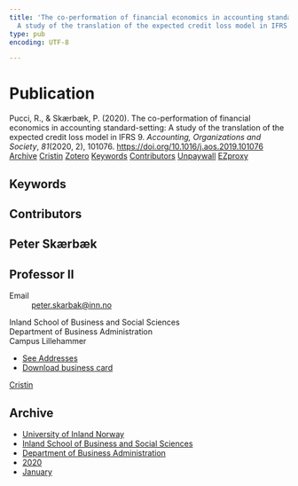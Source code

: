 ```yaml
---
title: 'The co-performation of financial economics in accounting standard-setting:
  A study of the translation of the expected credit loss model in IFRS 9'
type: pub
encoding: UTF-8

---
```

<h1>Publication</h1>
<article id="csl-bib-container-9ZV3XKIK" class="csl-bib-container">
  <div class="csl-bib-body"> <div class="csl-entry">Pucci, R., &#38; Skærbæk, P. (2020). The co-performation of financial economics in accounting standard-setting: A study of the translation of the expected credit loss model in IFRS 9. <i>Accounting, Organizations and Society</i>, <i>81</i>(2020, 2), 101076. <a href="https://doi.org/10.1016/j.aos.2019.101076">https://doi.org/10.1016/j.aos.2019.101076</a></div> </div>
  <div class="csl-bib-buttons">
    <a href="#taxonomy-article-9ZV3XKIK" alt="archive" class="csl-bib-button">Archive</a>
    <a href="https://app.cristin.no/results/show.jsf?id=1779165" alt="Cristin" class="csl-bib-button">Cristin</a>
    <a href="http://zotero.org/groups/5881554/items/9ZV3XKIK" alt="Zotero" class="csl-bib-button">Zotero</a>
    <a href="#keywords-article-9ZV3XKIK" alt="keywords" class="csl-bib-button">Keywords</a>
    <a href="#contributors-article-9ZV3XKIK" alt="contributors" class="csl-bib-button">Contributors</a>
    <a href="https://research.cbs.dk/files/60835475/peter_sk_rb_k_et_al_the_co_performation_of_financial_economics_acceptedversion.pdf" alt="Unpaywall" class="csl-bib-button">Unpaywall</a>
    <a href="https://research.cbs.dk/files/60835475/peter_sk_rb_k_et_al_the_co_performation_of_financial_economics_acceptedversion.pdf" alt="EZproxy" class="csl-bib-button">EZproxy</a>
  </div>
  <div id="csl-bib-meta-container-9ZV3XKIK"></div>
</article>
<div id="csl-bib-meta-9ZV3XKIK" class="csl-bib-meta">
  <article id="keywords-article-9ZV3XKIK" class="keywords-article">
    <h1>Keywords</h1>
    
  </article>
  <article id="contributors-article-9ZV3XKIK" class="contributors-article">
    <h1>Contributors</h1>
    <div class="personas"> <div class="vrtx-hinn-person-card"> <div class="photo"> <i class="lar la-user-circle missing-person"></i> </div> <div class="info"> <hgroup><h1>Peter Skærbæk</h1> <h2>Professor II</h2> </hgroup><dl> <dt>Email</dt> <dd> <a href="mailto:peter.skarbak@inn.no">peter.skarbak@inn.no</a> </dd> </dl> <p> Inland School of Business and Social Sciences<br> Department of Business Administration<br> Campus Lillehammer </p> <ul class="vrtx-hinn-links"> <li><a href="https://www.inn.no/english/find-an-employee/peter-skarbak.html#vrtx-hinn-addresses">See Addresses</a></li> <li><a href="https://www.inn.no/english/find-an-employee/peter-skarbak.html?vrtx=vcf">Download business card</a></li> </ul> </div> </div> <a href="https://app.cristin.no/persons/show.jsf?id=497765" alt="Cristin URL" class="personas-cristin">Cristin</a> </div>
  </article>
  <article id="taxonomy-article-9ZV3XKIK" class="taxonomy-article">
    <h1>Archive</h1>
    <ul>
      <li>
        <a href="/en/archive/?key=3DCRN523">University of Inland Norway</a>
      </li>
      <li>
        <a href="/en/archive/?key=DU8Q9LN9">Inland School of Business and Social Sciences</a>
      </li>
      <li>
        <a href="/en/archive/?key=3IQA89I8">Department of Business Administration</a>
      </li>
      <li>
        <a href="/en/archive/?key=TI88EFV9">2020</a>
      </li>
      <li>
        <a href="/en/archive/?key=V7LLBWK5">January</a>
      </li>
    </ul>
  </article>
</div>
